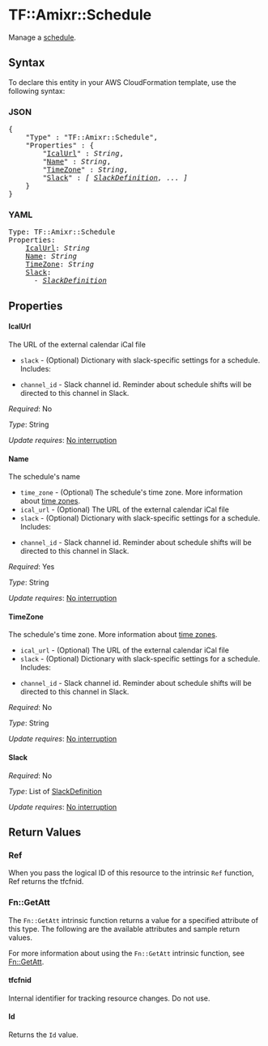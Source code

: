 # TF::Amixr::Schedule

Manage a [schedule](https://api-docs.amixr.io/#schedules).

## Syntax

To declare this entity in your AWS CloudFormation template, use the following syntax:

### JSON

<pre>
{
    "Type" : "TF::Amixr::Schedule",
    "Properties" : {
        "<a href="#icalurl" title="IcalUrl">IcalUrl</a>" : <i>String</i>,
        "<a href="#name" title="Name">Name</a>" : <i>String</i>,
        "<a href="#timezone" title="TimeZone">TimeZone</a>" : <i>String</i>,
        "<a href="#slack" title="Slack">Slack</a>" : <i>[ <a href="slackdefinition.md">SlackDefinition</a>, ... ]</i>
    }
}
</pre>

### YAML

<pre>
Type: TF::Amixr::Schedule
Properties:
    <a href="#icalurl" title="IcalUrl">IcalUrl</a>: <i>String</i>
    <a href="#name" title="Name">Name</a>: <i>String</i>
    <a href="#timezone" title="TimeZone">TimeZone</a>: <i>String</i>
    <a href="#slack" title="Slack">Slack</a>: <i>
      - <a href="slackdefinition.md">SlackDefinition</a></i>
</pre>

## Properties

#### IcalUrl

The URL of the external calendar iCal file
* `slack` - (Optional) Dictionary with slack-specific settings for a schedule. Includes:
- `channel_id` - Slack channel id. Reminder about schedule shifts will be directed to this channel in Slack.

_Required_: No

_Type_: String

_Update requires_: [No interruption](https://docs.aws.amazon.com/AWSCloudFormation/latest/UserGuide/using-cfn-updating-stacks-update-behaviors.html#update-no-interrupt)

#### Name

The schedule's name
* `time_zone` - (Optional) The schedule's time zone. More information about [time zones](https://en.wikipedia.org/wiki/List_of_tz_database_time_zones).
* `ical_url` - (Optional) The URL of the external calendar iCal file
* `slack` - (Optional) Dictionary with slack-specific settings for a schedule. Includes:
- `channel_id` - Slack channel id. Reminder about schedule shifts will be directed to this channel in Slack.

_Required_: Yes

_Type_: String

_Update requires_: [No interruption](https://docs.aws.amazon.com/AWSCloudFormation/latest/UserGuide/using-cfn-updating-stacks-update-behaviors.html#update-no-interrupt)

#### TimeZone

The schedule's time zone. More information about [time zones](https://en.wikipedia.org/wiki/List_of_tz_database_time_zones).
* `ical_url` - (Optional) The URL of the external calendar iCal file
* `slack` - (Optional) Dictionary with slack-specific settings for a schedule. Includes:
- `channel_id` - Slack channel id. Reminder about schedule shifts will be directed to this channel in Slack.

_Required_: No

_Type_: String

_Update requires_: [No interruption](https://docs.aws.amazon.com/AWSCloudFormation/latest/UserGuide/using-cfn-updating-stacks-update-behaviors.html#update-no-interrupt)

#### Slack

_Required_: No

_Type_: List of <a href="slackdefinition.md">SlackDefinition</a>

_Update requires_: [No interruption](https://docs.aws.amazon.com/AWSCloudFormation/latest/UserGuide/using-cfn-updating-stacks-update-behaviors.html#update-no-interrupt)

## Return Values

### Ref

When you pass the logical ID of this resource to the intrinsic `Ref` function, Ref returns the tfcfnid.

### Fn::GetAtt

The `Fn::GetAtt` intrinsic function returns a value for a specified attribute of this type. The following are the available attributes and sample return values.

For more information about using the `Fn::GetAtt` intrinsic function, see [Fn::GetAtt](https://docs.aws.amazon.com/AWSCloudFormation/latest/UserGuide/intrinsic-function-reference-getatt.html).

#### tfcfnid

Internal identifier for tracking resource changes. Do not use.

#### Id

Returns the <code>Id</code> value.

